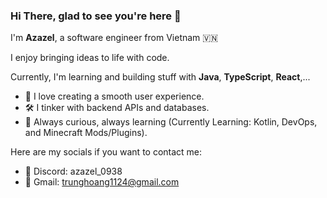 ### Hi There, glad to see you're here 👋
I'm **Azazel**, a software engineer from Vietnam 🇻🇳

I enjoy bringing ideas to life with code.

Currently, I'm learning and building stuff with **Java**, **TypeScript**, **React**,... 

- 🎨 I love creating a smooth user experience.
- 🛠️ I tinker with backend APIs and databases.
- 🌱 Always curious, always learning (Currently Learning: Kotlin, DevOps, and Minecraft Mods/Plugins).

Here are my socials if you want to contact me:

- 💬 Discord: azazel_0938
- 📧 Gmail: trunghoang1124@gmail.com
